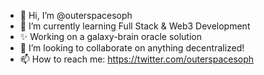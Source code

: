 - 👋 Hi, I’m @outerspacesoph
- 🌱 I’m currently learning Full Stack & Web3 Development
- ✨ Working on a galaxy-brain oracle solution
- 💞️ I’m looking to collaborate on anything decentralized!
- 📫 How to reach me: https://twitter.com/outerspacesoph

<!---
outerspacesoph/outerspacesoph is a ✨ special ✨ repository because its `README.md` (this file) appears on your GitHub profile.
You can click the Preview link to take a look at your changes.
--->
